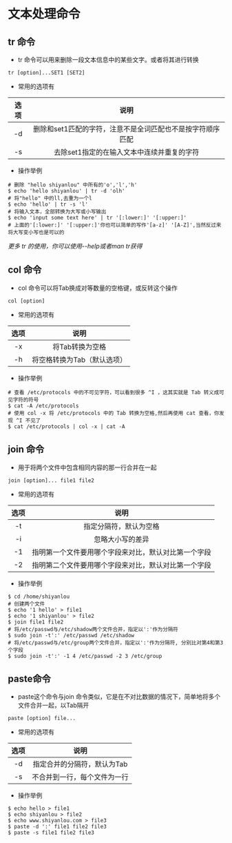 
# 文本处理命令

## tr 命令

* tr 命令可以用来删除一段文本信息中的某些文字。或者将其进行转换

```linux
tr [option]...SET1 [SET2]
```

* 常用的选项有

| 选项 | 说明 |
| :----: | :----: |
| -d | 删除和set1匹配的字符，注意不是全词匹配也不是按字符顺序匹配 |
| -s | 去除set1指定的在输入文本中连续并重复的字符 |

* 操作举例

```linux
# 删除 "hello shiyanlou" 中所有的'o','l','h'
$ echo 'hello shiyanlou' | tr -d 'olh'
# 将"hello" 中的ll,去重为一个l
$ echo 'hello' | tr -s 'l'
# 将输入文本，全部转换为大写或小写输出
$ echo 'input some text here' | tr '[:lower:]' '[:upper:]'
# 上面的'[:lower:]' '[:upper:]'你也可以简单的写作'[a-z]' '[A-Z]',当然反过来将大写变小写也是可以的
``` 

*更多 tr 的使用，你可以使用--help或者man tr获得*

## col 命令

* col 命令可以将Tab换成对等数量的空格键，或反转这个操作

```linux
col [option]
```

* 常用的选项有

| 选项 | 说明 |
| :----: | :----: |
| -x | 将Tab转换为空格 |
| -h | 将空格转换为Tab（默认选项） |

* 操作举例

```linux
# 查看 /etc/protocols 中的不可见字符，可以看到很多 ^I ，这其实就是 Tab 转义成可见字符的符号
$ cat -A /etc/protocols
# 使用 col -x 将 /etc/protocols 中的 Tab 转换为空格,然后再使用 cat 查看，你发现 ^I 不见了
$ cat /etc/protocols | col -x | cat -A
```

## join 命令

* 用于将两个文件中包含相同内容的那一行合并在一起

```linux
join [option]... file1 file2
```

* 常用的选项有

| 选项 | 说明 | 
| :----: | :----: |
| -t | 指定分隔符，默认为空格 |
| -i | 忽略大小写的差异 |
| -1 | 指明第一个文件要用哪个字段来对比，默认对比第一个字段 |
| -2 | 指明第二个文件要用哪个字段来对比，默认对比第一个字段 |

* 操作举例

```linux
$ cd /home/shiyanlou
# 创建两个文件
$ echo '1 hello' > file1
$ echo '1 shiyanlou' > file2
$ join file1 file2
# 将/etc/passwd与/etc/shadow两个文件合并，指定以':'作为分隔符
$ sudo join -t':' /etc/passwd /etc/shadow
# 将/etc/passwd与/etc/group两个文件合并，指定以':'作为分隔符, 分别比对第4和第3个字段
$ sudo join -t':' -1 4 /etc/passwd -2 3 /etc/group
```

## paste命令

* paste这个命令与join 命令类似，它是在不对比数据的情况下，简单地将多个文件合并一起，以Tab隔开

```linux
paste [option] file...
```

* 常用的选项有

| 选项 | 说明 | 
| :----: | :----: |
| -d | 指定合并的分隔符，默认为Tab |
| -s | 不合并到一行，每个文件为一行 |

* 操作举例

```linux
$ echo hello > file1
$ echo shiyanlou > file2
$ echo www.shiyanlou.com > file3
$ paste -d ':' file1 file2 file3
$ paste -s file1 file2 file3
```